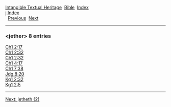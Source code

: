 [Intangible Textual Heritage](../../index)  [Bible](../index) 
[Index](index)   
[j Index](_j_)  
  [Previous](c06232)  [Next](c06234) 

------------------------------------------------------------------------

### &lt;jether&gt; 8 entries

[Ch1 2:17](../kjv/ch1002.htm#017)  
[Ch1 2:32](../kjv/ch1002.htm#032)  
[Ch1 2:32](../kjv/ch1002.htm#032)  
[Ch1 4:17](../kjv/ch1004.htm#017)  
[Ch1 7:38](../kjv/ch1007.htm#038)  
[Jdg 8:20](../kjv/jdg008.htm#020)  
[Kg1 2:32](../kjv/kg1002.htm#032)  
[Kg1 2:5](../kjv/kg1002.htm#005)  

------------------------------------------------------------------------

[Next: jetheth (2)](c06234)
